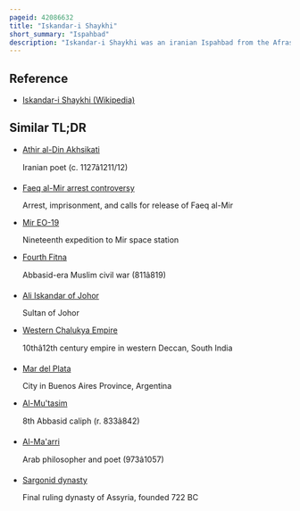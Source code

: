 ```yaml
---
pageid: 42086632
title: "Iskandar-i Shaykhi"
short_summary: "Ispahbad"
description: "Iskandar-i Shaykhi was an iranian Ispahbad from the Afrasiyab Dynasty who ruled amul from 1393 until 1403. He was the youngest Son of Kiya Afrasiyab, who had initially established his Rule in eastern Mazandaran from 1349 to 1359, but was defeated and killed by the local Shaykh Mir-I Buzurg, who established his own Dynasty—The Mar'Ashis—In the Region. Together with some Supporters and two Nephews of his Father Iskandar initially took Refuge in Larijan but later left for Herat where he entered the Service of kartid Ruler Ghiyath al-din Ii."
---
```


## Reference

- [Iskandar-i Shaykhi (Wikipedia)](https://en.wikipedia.org/?curid=42086632)

## Similar TL;DR

- [Athir al-Din Akhsikati](/tldr/en/athir-al-din-akhsikati)

  Iranian poet (c. 1127â1211/12)

- [Faeq al-Mir arrest controversy](/tldr/en/faeq-al-mir-arrest-controversy)

  Arrest, imprisonment, and calls for release of Faeq al-Mir

- [Mir EO-19](/tldr/en/mir-eo-19)

  Nineteenth expedition to Mir space station

- [Fourth Fitna](/tldr/en/fourth-fitna)

  Abbasid-era Muslim civil war (811â819)

- [Ali Iskandar of Johor](/tldr/en/ali-iskandar-of-johor)

  Sultan of Johor

- [Western Chalukya Empire](/tldr/en/western-chalukya-empire)

  10thâ12th century empire in western Deccan, South India

- [Mar del Plata](/tldr/en/mar-del-plata)

  City in Buenos Aires Province, Argentina

- [Al-Mu'tasim](/tldr/en/al-mutasim)

  8th Abbasid caliph (r. 833â842)

- [Al-Ma'arri](/tldr/en/al-maarri)

  Arab philosopher and poet (973â1057)

- [Sargonid dynasty](/tldr/en/sargonid-dynasty)

  Final ruling dynasty of Assyria, founded 722 BC
